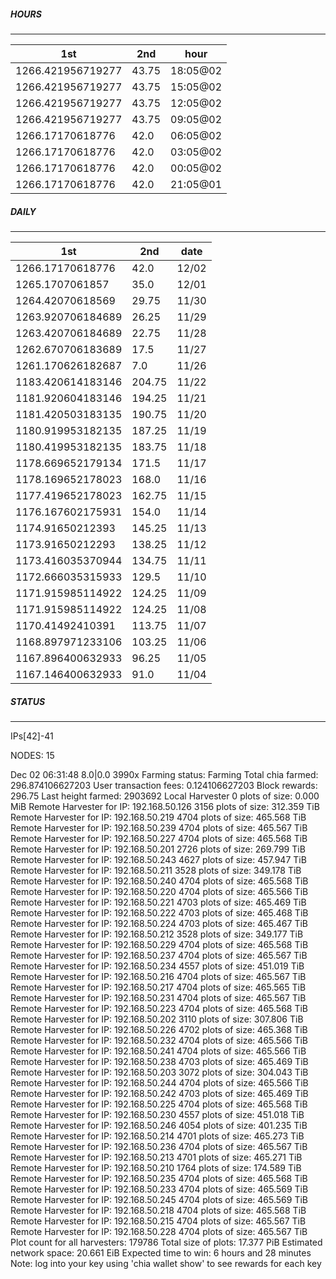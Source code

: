 ##### HOURS
-------

| 1st | 2nd | hour |
|---|----|-----|
|1266.421956719277 | 43.75 | 18:05@02 |
|1266.421956719277 | 43.75 | 15:05@02 |
|1266.421956719277 | 43.75 | 12:05@02 |
|1266.421956719277 | 43.75 | 09:05@02 |
|1266.17170618776 | 42.0 | 06:05@02 |
|1266.17170618776 | 42.0 | 03:05@02 |
|1266.17170618776 | 42.0 | 00:05@02 |
|1266.17170618776 | 42.0 | 21:05@01 |

##### DAILY
-------

| 1st | 2nd | date |
|---|----|-----|
|1266.17170618776 | 42.0 | 12/02 |
|1265.1707061857 | 35.0 | 12/01 |
|1264.42070618569 | 29.75 | 11/30 |
|1263.920706184689 | 26.25 | 11/29 |
|1263.420706184689 | 22.75 | 11/28 |
|1262.670706183689 | 17.5 | 11/27 |
|1261.170626182687 | 7.0 | 11/26 |
|1183.420614183146 | 204.75 | 11/22 |
|1181.920604183146 | 194.25 | 11/21 |
|1181.420503183135 | 190.75 | 11/20 |
|1180.919953182135 | 187.25 | 11/19 |
|1180.419953182135 | 183.75 | 11/18 |
|1178.669652179134 | 171.5 | 11/17 |
|1178.169652178023 | 168.0 | 11/16 |
|1177.419652178023 | 162.75 | 11/15 |
|1176.167602175931 | 154.0 | 11/14 |
|1174.91650212393 | 145.25 | 11/13 |
|1173.91650212293 | 138.25 | 11/12 |
|1173.416035370944 | 134.75 | 11/11 |
|1172.666035315933 | 129.5 | 11/10 |
|1171.915985114922 | 124.25 | 11/09 |
|1171.915985114922 | 124.25 | 11/08 |
|1170.41492410391 | 113.75 | 11/07 |
|1168.897971233106 | 103.25 | 11/06 |
|1167.896400632933 | 96.25 | 11/05 |
|1167.146400632933 | 91.0 | 11/04 |


##### STATUS
-------

IPs[42]-41

NODES: 15

Dec 02 06:31:48 8.0|0.0
3990x
Farming status: Farming
Total chia farmed: 296.874106627203
User transaction fees: 0.124106627203
Block rewards: 296.75
Last height farmed: 2903692
Local Harvester
   0 plots of size: 0.000 MiB
Remote Harvester for IP: 192.168.50.126
   3156 plots of size: 312.359 TiB
Remote Harvester for IP: 192.168.50.219
   4704 plots of size: 465.568 TiB
Remote Harvester for IP: 192.168.50.239
   4704 plots of size: 465.567 TiB
Remote Harvester for IP: 192.168.50.227
   4704 plots of size: 465.568 TiB
Remote Harvester for IP: 192.168.50.201
   2726 plots of size: 269.799 TiB
Remote Harvester for IP: 192.168.50.243
   4627 plots of size: 457.947 TiB
Remote Harvester for IP: 192.168.50.211
   3528 plots of size: 349.178 TiB
Remote Harvester for IP: 192.168.50.240
   4704 plots of size: 465.568 TiB
Remote Harvester for IP: 192.168.50.220
   4704 plots of size: 465.566 TiB
Remote Harvester for IP: 192.168.50.221
   4703 plots of size: 465.469 TiB
Remote Harvester for IP: 192.168.50.222
   4703 plots of size: 465.468 TiB
Remote Harvester for IP: 192.168.50.224
   4703 plots of size: 465.467 TiB
Remote Harvester for IP: 192.168.50.212
   3528 plots of size: 349.177 TiB
Remote Harvester for IP: 192.168.50.229
   4704 plots of size: 465.568 TiB
Remote Harvester for IP: 192.168.50.237
   4704 plots of size: 465.567 TiB
Remote Harvester for IP: 192.168.50.234
   4557 plots of size: 451.019 TiB
Remote Harvester for IP: 192.168.50.216
   4704 plots of size: 465.567 TiB
Remote Harvester for IP: 192.168.50.217
   4704 plots of size: 465.565 TiB
Remote Harvester for IP: 192.168.50.231
   4704 plots of size: 465.567 TiB
Remote Harvester for IP: 192.168.50.223
   4704 plots of size: 465.568 TiB
Remote Harvester for IP: 192.168.50.202
   3110 plots of size: 307.806 TiB
Remote Harvester for IP: 192.168.50.226
   4702 plots of size: 465.368 TiB
Remote Harvester for IP: 192.168.50.232
   4704 plots of size: 465.566 TiB
Remote Harvester for IP: 192.168.50.241
   4704 plots of size: 465.566 TiB
Remote Harvester for IP: 192.168.50.238
   4703 plots of size: 465.469 TiB
Remote Harvester for IP: 192.168.50.203
   3072 plots of size: 304.043 TiB
Remote Harvester for IP: 192.168.50.244
   4704 plots of size: 465.566 TiB
Remote Harvester for IP: 192.168.50.242
   4703 plots of size: 465.469 TiB
Remote Harvester for IP: 192.168.50.225
   4704 plots of size: 465.568 TiB
Remote Harvester for IP: 192.168.50.230
   4557 plots of size: 451.018 TiB
Remote Harvester for IP: 192.168.50.246
   4054 plots of size: 401.235 TiB
Remote Harvester for IP: 192.168.50.214
   4701 plots of size: 465.273 TiB
Remote Harvester for IP: 192.168.50.236
   4704 plots of size: 465.567 TiB
Remote Harvester for IP: 192.168.50.213
   4701 plots of size: 465.271 TiB
Remote Harvester for IP: 192.168.50.210
   1764 plots of size: 174.589 TiB
Remote Harvester for IP: 192.168.50.235
   4704 plots of size: 465.568 TiB
Remote Harvester for IP: 192.168.50.233
   4704 plots of size: 465.569 TiB
Remote Harvester for IP: 192.168.50.245
   4704 plots of size: 465.569 TiB
Remote Harvester for IP: 192.168.50.218
   4704 plots of size: 465.568 TiB
Remote Harvester for IP: 192.168.50.215
   4704 plots of size: 465.567 TiB
Remote Harvester for IP: 192.168.50.228
   4704 plots of size: 465.567 TiB
Plot count for all harvesters: 179786
Total size of plots: 17.377 PiB
Estimated network space: 20.661 EiB
Expected time to win: 6 hours and 28 minutes
Note: log into your key using 'chia wallet show' to see rewards for each key
